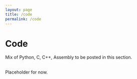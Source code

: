 ```yaml
---
layout: page
title: /code
permalink: /code
---
```


# Code

Mix of Python, C, C++, Assembly to be posted in this section.

<br />Placeholder for now.
